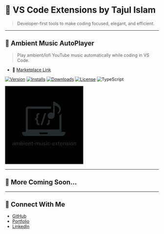 # 🧠 VS Code Extensions by Tajul Islam

> Developer-first tools to make coding focused, elegant, and efficient.

---

## 🎵 Ambient Music AutoPlayer
> Play ambient/lofi YouTube music automatically while coding in VS Code.

- 🔗 [Marketplace Link](https://marketplace.visualstudio.com/items?itemName=taj154dev.ambient-music-autoplayer)

[![Version](https://img.shields.io/visual-studio-marketplace/v/taj154dev.ambient-music-vs-extension)](https://marketplace.visualstudio.com/items?itemName=taj154dev.ambient-music-vs-extension)
[![Installs](https://img.shields.io/visual-studio-marketplace/i/taj154dev.ambient-music-vs-extension)](https://marketplace.visualstudio.com/items?itemName=taj154dev.ambient-music-vs-extension)
[![Downloads](https://img.shields.io/visual-studio-marketplace/d/taj154dev.ambient-music-vs-extension)](https://marketplace.visualstudio.com/items?itemName=taj154dev.ambient-music-vs-extension)
[![License](https://img.shields.io/github/license/taj54/ambient-music-vs-extension)](https://github.com/taj54/ambient-music-vs-extension/blob/main/LICENSE)
![TypeScript](https://img.shields.io/badge/built_with-TypeScript-3178c6?logo=typescript&logoColor=white)


![Ambient Music AutoPlayer](./images/ambient.png)

---

## 🧠 More Coming Soon...

 
---

## 🔗 Connect With Me

- [GitHub](https://github.com/taj54)
- [Portfolio](https://taj54.github.io)
- [LinkedIn](https://linkedin.com/in/tajul-islam-j)

